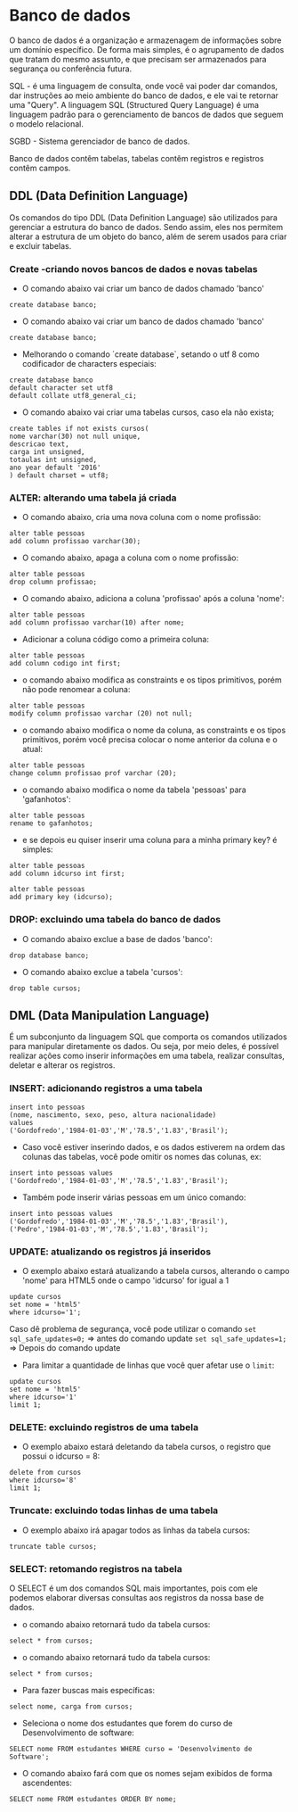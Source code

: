# Banco de dados

O banco de dados é a organização e armazenagem de informações sobre um domínio específico. De forma mais simples, é o agrupamento de dados que tratam do mesmo assunto, e que precisam ser armazenados para segurança ou conferência futura. 

SQL - é uma linguagem de consulta, onde você vai poder dar comandos, dar instruções ao meio ambiente do banco de dados, e ele vai te retornar uma "Query".
A linguagem SQL (Structured Query Language) é uma linguagem padrão para o gerenciamento de bancos de dados que seguem o modelo relacional.

SGBD - Sistema gerenciador de banco de dados. 

Banco de dados contêm tabelas, tabelas contêm registros e registros contêm campos.

## DDL (Data Definition Language)

Os comandos do tipo DDL (Data Definition Language) são utilizados para gerenciar a estrutura do banco de dados. Sendo assim, eles nos permitem alterar a estrutura de um objeto do banco, além de serem usados para criar e excluir tabelas.

### Create -criando novos bancos de dados e novas tabelas

* O comando abaixo vai criar um banco de dados chamado 'banco'

``` 
create database banco;
```

* O comando abaixo vai criar um banco de dados chamado 'banco'

``` 
create database banco;
```

* Melhorando o comando ´create database`, setando o utf 8 como codificador de characters especiais:

``` 
create database banco
default character set utf8
default collate utf8_general_ci;
```


* O comando abaixo vai criar uma tabelas cursos, caso ela não exista; 

``` 
create tables if not exists cursos(
nome varchar(30) not null unique,
descricao text,
carga int unsigned,
totaulas int unsigned,
ano year default '2016'
) default charset = utf8;
```

### ALTER: alterando uma tabela já criada

* O comando abaixo, cria uma nova coluna com o nome profissão:

```
alter table pessoas
add column profissao varchar(30);
```
* O comando abaixo, apaga a coluna com o nome profissão:

```
alter table pessoas
drop column profissao;
```

* O comando abaixo, adiciona a coluna 'profissao' após a coluna 'nome':
```
alter table pessoas
add column profissao varchar(10) after nome;
```

* Adicionar a coluna código como a primeira coluna:
```
alter table pessoas
add column codigo int first;
```

* o comando abaixo modifica as constraints e os tipos primitivos, porém não pode renomear a coluna:
```
alter table pessoas
modify column profissao varchar (20) not null;
```

* o comando abaixo modifica o nome da coluna,  as constraints e os tipos primitivos, porém você precisa colocar o nome anterior da coluna e o atual:
```
alter table pessoas
change column profissao prof varchar (20);
```

* o comando abaixo modifica o nome da tabela 'pessoas' para 'gafanhotos':
```
alter table pessoas
rename to gafanhotos;
```

* e se depois eu quiser inserir uma coluna para a minha primary key? é simples:

```
alter table pessoas
add column idcurso int first;
```
```
alter table pessoas
add primary key (idcurso);
```

### DROP: excluindo uma tabela do banco de dados

* O comando abaixo exclue a base de dados 'banco':

```
drop database banco;
```

* O comando abaixo exclue a tabela 'cursos':

```
drop table cursos;
```






## DML (Data Manipulation Language)

É um subconjunto da linguagem SQL que comporta os comandos utilizados para manipular diretamente os dados. Ou seja, por meio deles, é possível realizar ações como inserir informações em uma tabela, realizar consultas, deletar e alterar os registros. 

### INSERT: adicionando registros a uma tabela

``` 
insert into pessoas
(nome, nascimento, sexo, peso, altura nacionalidade)
values
('Gordofredo','1984-01-03','M','78.5','1.83','Brasil');
```

* Caso você estiver inserindo dados, e os dados estiverem na ordem das colunas das tabelas, você pode omitir os nomes das colunas, ex:


``` 
insert into pessoas values
('Gordofredo','1984-01-03','M','78.5','1.83','Brasil');
```

* Também pode inserir várias pessoas em um único comando:

``` 
insert into pessoas values
('Gordofredo','1984-01-03','M','78.5','1.83','Brasil'),
('Pedro','1984-01-03','M','78.5','1.83','Brasil');
```

### UPDATE: atualizando os registros já inseridos

* O exemplo abaixo estará atualizando a tabela cursos, alterando o campo 'nome' para HTML5 onde o campo 'idcurso' for igual a 1


``` 
update cursos
set nome = 'html5'
where idcurso='1';
```

Caso dê problema de segurança, você pode utilizar o comando 
`set sql_safe_updates=0;` => antes do comando update
`set sql_safe_updates=1;` => Depois do comando update

* Para limitar a quantidade de linhas que você quer afetar use o `limit`:

``` 
update cursos
set nome = 'html5'
where idcurso='1'
limit 1;
```

### DELETE: excluindo registros de uma tabela

* O exemplo abaixo estará deletando da tabela cursos, o registro que possui o idcurso = 8:

``` 
delete from cursos
where idcurso='8'
limit 1;
```

### Truncate: excluindo todas linhas de uma tabela

* O exemplo abaixo irá apagar todos as linhas da tabela cursos:

``` 
truncate table cursos;
```

### SELECT: retomando registros na tabela

O SELECT é um dos comandos SQL mais importantes, pois com ele podemos elaborar diversas consultas aos registros da nossa base de dados.

* o comando abaixo retornará tudo da tabela cursos:

``` 
select * from cursos;
```

* o comando abaixo retornará tudo da tabela cursos:

``` 
select * from cursos;
```

* Para fazer buscas mais específicas:
``` 
select nome, carga from cursos;
``` 
* Seleciona o nome dos estudantes  que forem do curso de Desenvolvimento de software:
```
SELECT nome FROM estudantes WHERE curso = 'Desenvolvimento de Software';
```

* O comando abaixo fará com que os nomes sejam exibidos de forma ascendentes:
```
SELECT nome FROM estudantes ORDER BY nome;
```












